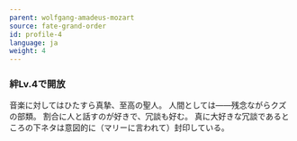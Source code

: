 ```yaml
---
parent: wolfgang-amadeus-mozart
source: fate-grand-order
id: profile-4
language: ja
weight: 4
---
```


### 絆Lv.4で開放

音楽に対してはひたすら真摯、至高の聖人。
人間としては――残念ながらクズの部類。
割合に人と話すのが好きで、冗談も好む。
真に大好きな冗談であるところの下ネタは意図的に（マリーに言われて）封印している。
